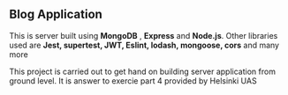<h2>Blog Application</h2>
<p>This is server built using <strong>MongoDB</strong> , <strong>Express</strong> and <strong>Node.js</strong>. Other libraries used are <strong>Jest, supertest, JWT, Eslint, lodash, mongoose, cors</strong> and many more  </p>

<p>This project is carried out to get hand on building server application from ground level. It is answer to exercie part 4 provided by Helsinki UAS</p>